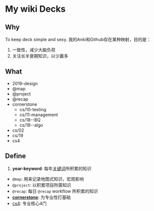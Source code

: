 # My wiki Decks 


## Why

To keep deck simple and sexy. 我的Anki和Github存在某种映射，目的是：

1. 一致性，减少大脑负荷
2. 关注长半衰期知识，以少赢多

## What 

- 2019-design 
- @map
- @project
- @recap
- cornerstone
	- cs/10-testing
	- cs/11-management
	- cs/18--BQ
	- cs/18--algo
- cs/02
- cs/19
- cs4 

## Define 

1. **year-keyword**: 每年[关键词](https://willwang.cc/about/)所积累的知识
- `@map`: 用来记录地图式知识，宏观影响
- `@project`: 以积累项目所需知识
- `@recap`: 每日 `@recap` workflow 所积累的知识
- **[cornerstone](https://github.com/willwang-x/cs-cornerstone)**: 为专业性打基础
- [cs4](https://github.com/willwang-x/cs-core-skills): 专业核心4门